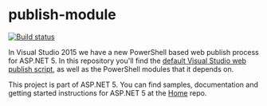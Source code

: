 publish-module
==============

[![Build status](https://ci.appveyor.com/api/projects/status/uvst1gfhlafghey2?svg=true)](https://ci.appveyor.com/project/sayedihashimi/publish-module)

In Visual Studio 2015 we have a new PowerShell based web publish process for ASP.NET 5. In this repository you'll find the [default Visual Studio web publish script](https://github.com/aspnet/vsweb-publish/blob/master/samples/default-publish.ps1), as well as the PowerShell modules that it depends on.





This project is part of ASP.NET 5. You can find samples, documentation and getting started instructions for ASP.NET 5 at the [Home](https://www.github.com/aspnet/home) repo.